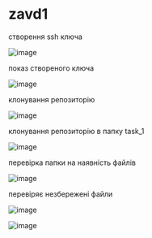 # zavd1
створення ssh ключа

![image](https://user-images.githubusercontent.com/85605310/121785145-c8ebfb80-cbc0-11eb-9776-7cfb2659a3f5.png)

показ створеного ключа

![image](https://user-images.githubusercontent.com/85605310/121785149-ce494600-cbc0-11eb-8102-8e2a8d88c802.png)

клонування репозиторію

![image](https://user-images.githubusercontent.com/85605310/121784278-c9ce5e80-cbbb-11eb-98e6-3621cd012475.png)

клонування репозиторію в папку task_1

![image](https://user-images.githubusercontent.com/85605310/121784443-a952d400-cbbc-11eb-8f18-947020567113.png)

перевірка папки на наявність файлів

![image](https://user-images.githubusercontent.com/85605310/121784468-c4bddf00-cbbc-11eb-9fde-ac0cc2e90298.png)

перевіряє незбережені файли

![image](https://user-images.githubusercontent.com/85605310/121784526-fa62c800-cbbc-11eb-938d-7541a63d5ba0.png)

![image](https://user-images.githubusercontent.com/85605310/121784680-f97e6600-cbbd-11eb-8ce2-41b01234a60a.png)
